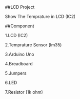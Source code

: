 ##LCD Project

Show The Temprature in LCD (IC2) 

##Component

1.LCD (IC2)

2.Temprature Sensor (lm35)

3.Arduino Uno

4.Breadboard

5.Jumpers

6.LED

7.Resistor (1k ohm)
